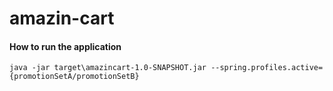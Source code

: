 # amazin-cart
#### How to run the application

````
java -jar target\amazincart-1.0-SNAPSHOT.jar --spring.profiles.active={promotionSetA/promotionSetB}
````
